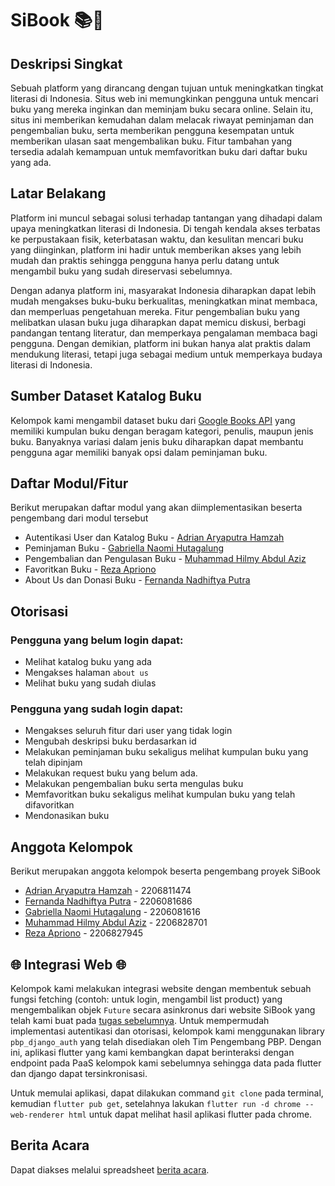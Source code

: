 # SiBook 📚📗
## Deskripsi Singkat
Sebuah platform yang dirancang dengan tujuan untuk meningkatkan tingkat literasi di Indonesia. Situs web ini memungkinkan pengguna untuk mencari buku yang mereka inginkan dan meminjam buku secara online. Selain itu, situs ini memberikan kemudahan dalam melacak riwayat peminjaman dan pengembalian buku, serta memberikan pengguna kesempatan untuk memberikan ulasan saat mengembalikan buku. Fitur tambahan yang tersedia adalah kemampuan untuk memfavoritkan buku dari daftar buku yang ada.

## Latar Belakang 
Platform ini muncul sebagai solusi terhadap tantangan yang dihadapi dalam upaya meningkatkan literasi di Indonesia. Di tengah kendala akses terbatas ke perpustakaan fisik, keterbatasan waktu, dan kesulitan mencari buku yang diinginkan, platform ini hadir untuk memberikan akses yang lebih mudah dan praktis sehingga pengguna hanya perlu datang untuk mengambil buku yang sudah direservasi sebelumnya.

Dengan adanya  platform ini, masyarakat Indonesia diharapkan dapat lebih mudah mengakses buku-buku berkualitas, meningkatkan minat membaca, dan memperluas pengetahuan mereka. Fitur pengembalian buku yang melibatkan ulasan buku juga diharapkan dapat memicu diskusi, berbagi pandangan tentang literatur, dan memperkaya pengalaman membaca bagi pengguna. Dengan demikian, platform ini bukan hanya alat praktis dalam mendukung literasi, tetapi juga sebagai medium untuk memperkaya budaya literasi di Indonesia.

## Sumber Dataset Katalog Buku
Kelompok kami mengambil dataset buku dari [Google Books API](https://developers.google.com/books/) yang memiliki kumpulan buku dengan beragam kategori, penulis, maupun jenis buku. Banyaknya variasi dalam jenis buku diharapkan dapat membantu pengguna agar memiliki banyak opsi dalam peminjaman buku.

## Daftar Modul/Fitur
Berikut merupakan daftar modul yang akan diimplementasikan beserta pengembang dari modul tersebut
- Autentikasi User dan Katalog Buku - [Adrian Aryaputra Hamzah](https://github.com/mnqrt)
- Peminjaman Buku - [Gabriella Naomi Hutagalung](https://github.com/gnh374) 
- Pengembalian dan Pengulasan Buku - [Muhammad Hilmy Abdul Aziz](https://github.com/Hilmy224)
- Favoritkan Buku - [Reza Apriono](https://github.com/rzapriono)
- About Us dan Donasi Buku  - [Fernanda Nadhiftya Putra](https://github.com/adipppp)

##  Otorisasi 
### Pengguna yang belum login dapat:
- Melihat katalog buku yang ada
- Mengakses halaman `about us`
- Melihat buku yang sudah diulas

### Pengguna yang sudah login dapat:
- Mengakses seluruh fitur dari user yang tidak login
- Mengubah deskripsi buku berdasarkan id
- Melakukan peminjaman buku sekaligus melihat kumpulan buku yang telah dipinjam
- Melakukan request buku yang belum ada.
- Melakukan pengembalian buku serta mengulas buku
- Memfavoritkan buku sekaligus melihat kumpulan buku yang telah difavoritkan
- Mendonasikan buku

## Anggota Kelompok
Berikut merupakan anggota kelompok beserta pengembang proyek SiBook
- [Adrian Aryaputra Hamzah](https://github.com/mnqrt) - 2206811474 
- [Fernanda Nadhiftya Putra](https://github.com/adipppp) - 2206081686
- [Gabriella Naomi Hutagalung](https://github.com/gnh374) -  2206081616
- [Muhammad Hilmy Abdul Aziz](https://github.com/Hilmy224) - 2206828701
- [Reza Apriono](https://github.com/rzapriono) - 2206827945

## 🌐 Integrasi Web 🌐
Kelompok kami melakukan integrasi website dengan membentuk sebuah fungsi fetching (contoh: untuk login, mengambil list product) yang mengembalikan objek `Future` secara asinkronus dari website SiBook yang telah kami buat pada [tugas sebelumnya](https://sibook-d08-tk.pbp.cs.ui.ac.id/). Untuk mempermudah implementasi autentikasi dan otorisasi, kelompok kami menggunakan library `pbp_django_auth` yang telah disediakan oleh Tim Pengembang PBP. Dengan ini, aplikasi flutter yang kami kembangkan dapat berinteraksi dengan endpoint pada PaaS kelompok kami sebelumnya sehingga data pada flutter dan django dapat tersinkronisasi. 

Untuk memulai aplikasi, dapat dilakukan command `git clone` pada terminal, kemudian `flutter pub get`, setelahnya lakukan `flutter run -d chrome --web-renderer html` untuk dapat melihat hasil aplikasi flutter pada chrome.

## Berita Acara
Dapat diakses melalui spreadsheet [berita acara](https://docs.google.com/spreadsheets/d/1ZFUkqwQGc-nZMWq-vbccy1NEYtcODBSn/edit#gid=842285077).